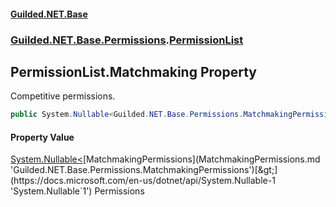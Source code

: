 #### [Guilded.NET.Base](Guilded_NET_Base.md 'Guilded.NET.Base')
### [Guilded.NET.Base.Permissions](Guilded_NET_Base.md#Guilded_NET_Base_Permissions 'Guilded.NET.Base.Permissions').[PermissionList](PermissionList.md 'Guilded.NET.Base.Permissions.PermissionList')
## PermissionList.Matchmaking Property
Competitive permissions.  
```csharp
public System.Nullable<Guilded.NET.Base.Permissions.MatchmakingPermissions> Matchmaking { get; set; }
```
#### Property Value
[System.Nullable&lt;](https://docs.microsoft.com/en-us/dotnet/api/System.Nullable-1 'System.Nullable`1')[MatchmakingPermissions](MatchmakingPermissions.md 'Guilded.NET.Base.Permissions.MatchmakingPermissions')[&gt;](https://docs.microsoft.com/en-us/dotnet/api/System.Nullable-1 'System.Nullable`1')
Permissions
